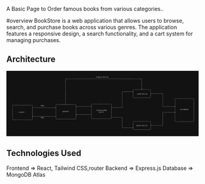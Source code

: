 A Basic Page to Order famous books from various categories..

#overview 
BookStore is a web application that allows users to browse, search, and purchase books across various genres. The application features a responsive design, a search functionality, and a cart system for managing purchases.

## Architecture
![Architecture Diagram](arch.png)

## Technologies Used
Frontend => React, Tailwind CSS,router 
Backend => Express.js 
Database => MongoDB Atlas 